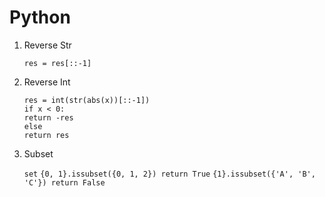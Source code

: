 # Python

1. Reverse Str
  
   `res = res[::-1]`

2. Reverse Int
   
    ```
    res = int(str(abs(x))[::-1])
    if x < 0:
    return -res
    else
    return res
    ```
3. Subset 
    
    `set`
    `{0, 1}.issubset({0, 1, 2}) return True`
    `{1}.issubset({'A', 'B', 'C'}) return False`
     

